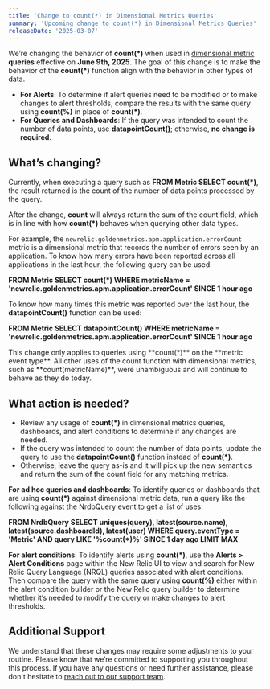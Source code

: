```yaml
---
title: 'Change to count(*) in Dimensional Metrics Queries'
summary: 'Upcoming change to count(*) in Dimensional Metrics Queries'
releaseDate: '2025-03-07'
---
```


We’re changing the behavior of **count(*)** when used in [dimensional metric](https://docs.newrelic.com/docs/data-apis/understand-data/new-relic-data-types/#dimensional-metrics) **queries** effective on **June 9th, 2025**. The goal of this change is to make the behavior of the **count(*)** function align with the behavior in other types of data.

  * **For Alerts**: To determine if alert queries need to be modified or to make changes to alert thresholds, compare the results with the same query using **count(%)** in place of **count(*)**. 
  * **For Queries and Dashboards**: If the query was intended to count the number of data points, use **datapointCount()**; otherwise, **no change is required**. 

## What’s changing?

Currently, when executing a query such as **FROM Metric SELECT count(*)**, the result returned is the count of the number of data points processed by the query.

After the change, **count** will always return the sum of the count field, which is in line with how **count(*)** behaves when querying other data types.

For example, the `newrelic.goldenmetrics.apm.application.errorCount` metric is a dimensional metric that records the number of errors seen by an application. To know how many errors have been reported across all applications in the last hour, the following query can be used:

**FROM Metric SELECT count(*) WHERE metricName = 'newrelic.goldenmetrics.apm.application.errorCount' SINCE 1 hour ago**

To know how many times this metric was reported over the last hour, the **datapointCount()** function can be used:

**FROM Metric SELECT datapointCount() WHERE metricName = 'newrelic.goldenmetrics.apm.application.errorCount' SINCE 1 hour ago**

<Callout title="preview">
  This change only applies to queries using **count(*)** on the **metric event type**. All other uses of the count function with dimensional metrics, such as **count(metricName)**, were unambiguous and will continue to behave as they do today.
</Callout>

## What action is needed?

  * Review any usage of **count(*)** in dimensional metrics queries, dashboards, and alert conditions to determine if any changes are needed. 
  * If the query was intended to count the number of data points, update the query to use the **datapointCount()** function instead of **count(*)**. 
  * Otherwise, leave the query as-is and it will pick up the new semantics and return the sum of the count field for any matching metrics.

**For ad hoc queries and dashboards**: To identify queries or dashboards that are using **count(*)** against dimensional metric data, run a query like the following against the NrdbQuery event to get a list of uses:

**FROM NrdbQuery SELECT uniques(query), latest(source.name), latest(source.dashboardId), latest(user) WHERE query.eventType = 'Metric' AND query LIKE '%count(*)%' SINCE 1 day ago LIMIT MAX**

**For alert conditions**: To identify alerts using **count(*)**, use the **Alerts > Alert Conditions** page within the New Relic UI to view and search for New Relic Query Language (NRQL) queries associated with alert conditions. Then compare the query with the same query using **count(%)** either within the alert condition builder or the New Relic query builder to determine whether it’s needed to modify the query or make changes to alert thresholds.

## Additional Support

We understand that these changes may require some adjustments to your routine. Please know that we’re committed to supporting you throughout this process. If you have any questions or need further assistance, please don't hesitate to [reach out to our support team](https://docs.newrelic.com/docs/new-relic-solutions/solve-common-issues/find-help-get-support/).